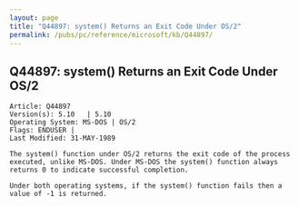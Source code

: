 ```yaml
---
layout: page
title: "Q44897: system() Returns an Exit Code Under OS/2"
permalink: /pubs/pc/reference/microsoft/kb/Q44897/
---
```


## Q44897: system() Returns an Exit Code Under OS/2

	Article: Q44897
	Version(s): 5.10   | 5.10
	Operating System: MS-DOS | OS/2
	Flags: ENDUSER |
	Last Modified: 31-MAY-1989
	
	The system() function under OS/2 returns the exit code of the process
	executed, unlike MS-DOS. Under MS-DOS the system() function always
	returns 0 to indicate successful completion.
	
	Under both operating systems, if the system() function fails then a
	value of -1 is returned.
